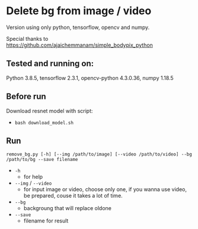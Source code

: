 # Delete bg from image / video

Version using only python, tensorflow, opencv and numpy.

Special thanks to https://github.com/ajaichemmanam/simple_bodypix_python

## Tested and running on:
Python 3.8.5, tensorflow 2.3.1, opencv-python 4.3.0.36, numpy 1.18.5

## Before run

Download resnet model with script:
- `bash download_model.sh`

## Run
`remove_bg.py [-h] [--img /path/to/image] [--video /path/to/video] --bg /path/to/bg --save filename`

- `-h` 
    - for help
- `--img` / `--video`
    - for input image or video, choose only one, if you wanna use video, be prepared, couse it takes a lot of time.
- `--bg`
    - backgroung that will replace oldone  
- `--save`
    - filename for result